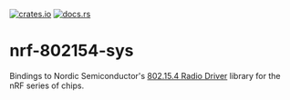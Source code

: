 [![crates.io][crates-badge]][crates-url] [![docs.rs][docs-badge]][docs-url]

[crates-badge]: https://img.shields.io/crates/v/nrf-802154-sys
[crates-url]: https://crates.io/crates/nrf-802154-sys
[docs-badge]: https://docs.rs/nrf-802154-sys/badge.svg
[docs-url]: https://docs.rs/nrf-802154-sys

# nrf-802154-sys

Bindings to Nordic Semiconductor's
[802.15.4 Radio Driver](https://docs.nordicsemi.com/bundle/ncs-latest/page/nrfxlib/nrf_802154/README.html)
library for the nRF series of chips.
